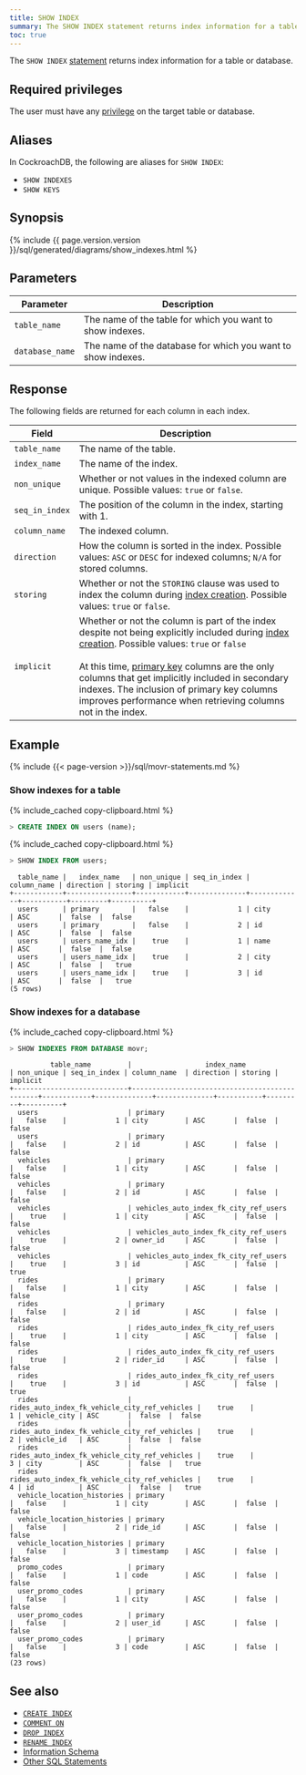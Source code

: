 ```yaml
---
title: SHOW INDEX
summary: The SHOW INDEX statement returns index information for a table or database.
toc: true
---
```


The `SHOW INDEX` [statement](sql-statements.html) returns index information for a table or database.


## Required privileges

The user must have any [privilege](authorization.html#assign-privileges) on the target table or database.

## Aliases

In CockroachDB, the following are aliases for `SHOW INDEX`:

- `SHOW INDEXES`
- `SHOW KEYS`

## Synopsis

<div>
{% include {{ page.version.version }}/sql/generated/diagrams/show_indexes.html %}
</div>

## Parameters

Parameter | Description
----------|------------
`table_name` | The name of the table for which you want to show indexes.
`database_name` | The name of the database for which you want to show indexes.

## Response

The following fields are returned for each column in each index.

Field | Description
----------|------------
`table_name` | The name of the table.
`index_name` | The name of the index.
`non_unique` | Whether or not values in the indexed column are unique. Possible values: `true` or `false`.
`seq_in_index` | The position of the column in the index, starting with 1.
`column_name` | The indexed column.
`direction` | How the column is sorted in the index. Possible values: `ASC` or `DESC` for indexed columns; `N/A` for stored columns.
`storing` | Whether or not the `STORING` clause was used to index the column during [index creation](create-index.html). Possible values: `true` or `false`.
`implicit` | Whether or not the column is part of the index despite not being explicitly included during [index creation](create-index.html). Possible values: `true` or `false`<br><br>At this time, [primary key](primary-key.html) columns are the only columns that get implicitly included in secondary indexes. The inclusion of primary key columns improves performance when retrieving columns not in the index.

## Example

{% include {{< page-version >}}/sql/movr-statements.md %}

### Show indexes for a table

{% include_cached copy-clipboard.html %}
~~~ sql
> CREATE INDEX ON users (name);
~~~

{% include_cached copy-clipboard.html %}
~~~ sql
> SHOW INDEX FROM users;
~~~

~~~
  table_name |   index_name   | non_unique | seq_in_index | column_name | direction | storing | implicit
+------------+----------------+------------+--------------+-------------+-----------+---------+----------+
  users      | primary        |   false    |            1 | city        | ASC       |  false  |  false
  users      | primary        |   false    |            2 | id          | ASC       |  false  |  false
  users      | users_name_idx |    true    |            1 | name        | ASC       |  false  |  false
  users      | users_name_idx |    true    |            2 | city        | ASC       |  false  |   true
  users      | users_name_idx |    true    |            3 | id          | ASC       |  false  |   true
(5 rows)
~~~

### Show indexes for a database

{% include_cached copy-clipboard.html %}
~~~ sql
> SHOW INDEXES FROM DATABASE movr;
~~~

~~~
          table_name         |                  index_name                   | non_unique | seq_in_index | column_name  | direction | storing | implicit
+----------------------------+-----------------------------------------------+------------+--------------+--------------+-----------+---------+----------+
  users                      | primary                                       |   false    |            1 | city         | ASC       |  false  |  false
  users                      | primary                                       |   false    |            2 | id           | ASC       |  false  |  false
  vehicles                   | primary                                       |   false    |            1 | city         | ASC       |  false  |  false
  vehicles                   | primary                                       |   false    |            2 | id           | ASC       |  false  |  false
  vehicles                   | vehicles_auto_index_fk_city_ref_users         |    true    |            1 | city         | ASC       |  false  |  false
  vehicles                   | vehicles_auto_index_fk_city_ref_users         |    true    |            2 | owner_id     | ASC       |  false  |  false
  vehicles                   | vehicles_auto_index_fk_city_ref_users         |    true    |            3 | id           | ASC       |  false  |   true
  rides                      | primary                                       |   false    |            1 | city         | ASC       |  false  |  false
  rides                      | primary                                       |   false    |            2 | id           | ASC       |  false  |  false
  rides                      | rides_auto_index_fk_city_ref_users            |    true    |            1 | city         | ASC       |  false  |  false
  rides                      | rides_auto_index_fk_city_ref_users            |    true    |            2 | rider_id     | ASC       |  false  |  false
  rides                      | rides_auto_index_fk_city_ref_users            |    true    |            3 | id           | ASC       |  false  |   true
  rides                      | rides_auto_index_fk_vehicle_city_ref_vehicles |    true    |            1 | vehicle_city | ASC       |  false  |  false
  rides                      | rides_auto_index_fk_vehicle_city_ref_vehicles |    true    |            2 | vehicle_id   | ASC       |  false  |  false
  rides                      | rides_auto_index_fk_vehicle_city_ref_vehicles |    true    |            3 | city         | ASC       |  false  |   true
  rides                      | rides_auto_index_fk_vehicle_city_ref_vehicles |    true    |            4 | id           | ASC       |  false  |   true
  vehicle_location_histories | primary                                       |   false    |            1 | city         | ASC       |  false  |  false
  vehicle_location_histories | primary                                       |   false    |            2 | ride_id      | ASC       |  false  |  false
  vehicle_location_histories | primary                                       |   false    |            3 | timestamp    | ASC       |  false  |  false
  promo_codes                | primary                                       |   false    |            1 | code         | ASC       |  false  |  false
  user_promo_codes           | primary                                       |   false    |            1 | city         | ASC       |  false  |  false
  user_promo_codes           | primary                                       |   false    |            2 | user_id      | ASC       |  false  |  false
  user_promo_codes           | primary                                       |   false    |            3 | code         | ASC       |  false  |  false
(23 rows)
~~~

## See also

- [`CREATE INDEX`](create-index.html)
- [`COMMENT ON`](comment-on.html)
- [`DROP INDEX`](drop-index.html)
- [`RENAME INDEX`](rename-index.html)
- [Information Schema](information-schema.html)
- [Other SQL Statements](sql-statements.html)
